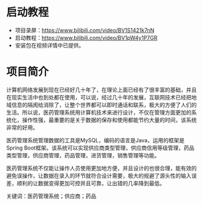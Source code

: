 # 启动教程

- 项目录屏：https://www.bilibili.com/video/BV1S1421k7nN
- 启动教程：https://www.bilibili.com/video/BV1pW4y1P7GR
- 安装包在视频详情中已提供。

# 项目简介
计算机网络发展到现在已经好几十年了，在理论上面已经有了很丰富的基础，并且在现实生活中也到处都在使用，可以说，经过几十年的发展，互联网技术已经把地域信息的隔阂给消除了，让整个世界都可以即时通话和联系，极大的方便了人们的生活。所以说，医药管理系统用计算机技术来进行设计，不仅在管理方面更加的系统化，操作性强，最重要的是关于数据的保存和使用都能节约大量的时间，该系统非常的好用。

医药管理系统管理数据的工具是MySQL，编码的语言是Java，运用的框架是Spring Boot框架。该系统可以实现供应商类型管理，供应商信用等级管理，药品类型管理，供应商管理，药品管理，进货管理，销售管理等功能。

医药管理系统不仅能让操作人员使用更加地方便，并且设计的也很合理，能有效的避免误操作，让数据在录入的环节就符合设计需要，极大的规避了源头性的输入误差，顺利的让数据变得更加可控并且可靠，让出错的几率降到最低。

关键词：医药管理系统；供应商；药品
